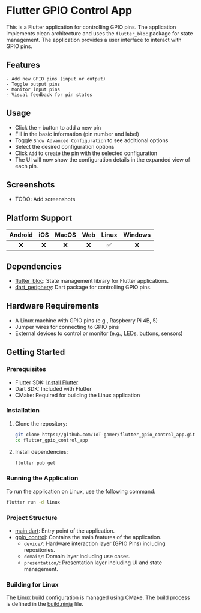 # Flutter GPIO Control App
This is a Flutter application for controlling GPIO pins. The application implements clean architecture and uses the `flutter_bloc` package for state management. The application provides a user interface to interact with GPIO pins.

## Features
    - Add new GPIO pins (input or output)
    - Toggle output pins
    - Monitor input pins
    - Visual feedback for pin states

## Usage
- Click the `+` button to add a new pin
- Fill in the basic information (pin number and label)
- Toggle `Show Advanced Configuration` to see additional options
- Select the desired configuration options
- Click `Add` to create the pin with the selected configuration
- The UI will now show the configuration details in the expanded view of each pin.

## Screenshots
- TODO: Add screenshots

## Platform Support
| Android |  iOS  | MacOS |  Web  | Linux | Windows |
| :-----: | :---: | :---: | :---: | :---: | :-----: |
|   ❌   |   ❌   |   ❌   |   ❌ |   ✅    |    ❌   |

## Dependencies
- [flutter_bloc](https://pub.dev/packages/flutter_bloc): State management library for Flutter applications.
- [dart_periphery](https://pub.dev/packages/dart_periphery): Dart package for controlling GPIO pins.

## Hardware Requirements
- A Linux machine with GPIO pins (e.g., Raspberry Pi 4B, 5)
- Jumper wires for connecting to GPIO pins
- External devices to control or monitor (e.g., LEDs, buttons, sensors)

## Getting Started

### Prerequisites

- Flutter SDK: [Install Flutter](https://flutter.dev/docs/get-started/install)
- Dart SDK: Included with Flutter
- CMake: Required for building the Linux application

### Installation

1. Clone the repository:
   ```sh
   git clone https://github.com/IoT-gamer/flutter_gpio_control_app.git
   cd flutter_gpio_control_app
   ```

2. Install dependencies:
   ```sh
   flutter pub get
   ```

### Running the Application

To run the application on Linux, use the following command:
```sh
flutter run -d linux
```

### Project Structure

- [main.dart](lib/main.dart): Entry point of the application.
- [gpio_control](lib/features/gpio_control): Contains the main features of the application.
  - `device/`: Hardware interaction layer (GPIO Pins) including repositories.
  - `domain/`: Domain layer including use cases.
  - `presentation/`: Presentation layer including UI and state management.

### Building for Linux

The Linux build configuration is managed using CMake. The build process is defined in the [build.ninja](build/linux/x64/debug/build.ninja) file.

